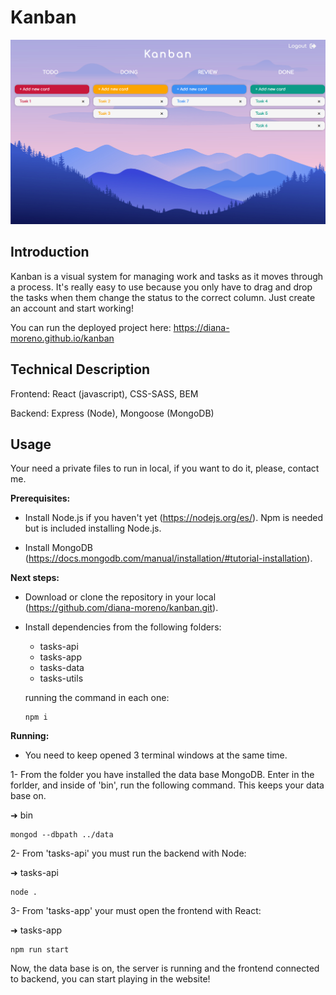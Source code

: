 # Kanban

![Main](./tasks-doc/img/kanban2.png)

## Introduction

Kanban is a visual system for managing work and tasks as it moves through a process.
It's really easy to use because you only have to drag and drop the tasks when them change the status to the correct column.
Just create an account and start working!

You can run the deployed project here: https://diana-moreno.github.io/kanban

## Technical Description

Frontend: React (javascript), CSS-SASS, BEM

Backend: Express (Node), Mongoose (MongoDB)

## Usage

Your need a private files to run in local, if you want to do it, please, contact me.

**Prerequisites:**

- Install Node.js if you haven't yet (https://nodejs.org/es/). Npm is needed but is included installing Node.js.

- Install MongoDB (https://docs.mongodb.com/manual/installation/#tutorial-installation).

**Next steps:**

- Download or clone the repository in your local (https://github.com/diana-moreno/kanban.git).

- Install dependencies from the following folders:
  - tasks-api
  - tasks-app
  - tasks-data
  - tasks-utils

  running the command in each one:
  ```
  npm i
  ```

**Running:**

- You need to keep opened 3 terminal windows at the same time.

1- From the folder you have installed the data base MongoDB. Enter in the forlder, and inside of 'bin', run the following command. This keeps your data base on.

➜  bin
  ```
  mongod --dbpath ../data
  ```

2- From 'tasks-api' you must run the backend with Node:

➜  tasks-api
  ```
  node .
  ```

3- From 'tasks-app' your must open the frontend with React:

➜  tasks-app
  ```
  npm run start
  ```

Now, the data base is on, the server is running and the frontend connected to backend, you can start playing in the website!

